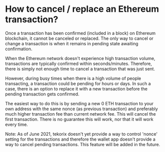 # How to cancel / replace an Ethereum transaction?

Once a transaction has been confirmed (included in a block) on Ethereum blockchain, it cannot be canceled or replaced. The only way to cancel or change a transaction is when it remains in pending state awaiting confirmation.

When the Ethereum network doesn't experience high transaction volume, transactions are typically confirmed within seconds/minutes. Therefore, there is simply not enough time to cancel a transaction that was just sent.

However, during busy times when there is a high volume of people transacting, a transaction could be pending for hours or days. In such a case, there is an option to replace it with a new transaction before the pending transaction gets confirmed.

The easiest way to do this is by sending a new 0 ETH transaction to your own address with the same nonce (as previous transaction) and preferably much higher transaction fee than current network fee. This will cancel the first transaction. There is no guarantee this will work, nor that it will work every time.

Note: As of June 2021, tekorix doesn't yet provide a way to control 'nonce' setting for the transactions and therefore the wallet app doesn't provide a way to cancel pending transactions. This feature will be added in the future.


